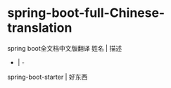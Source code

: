 # spring-boot-full-Chinese-translation
spring boot全文档中文版翻译
姓名 | 描述
- | -

spring-boot-starter | 好东西

